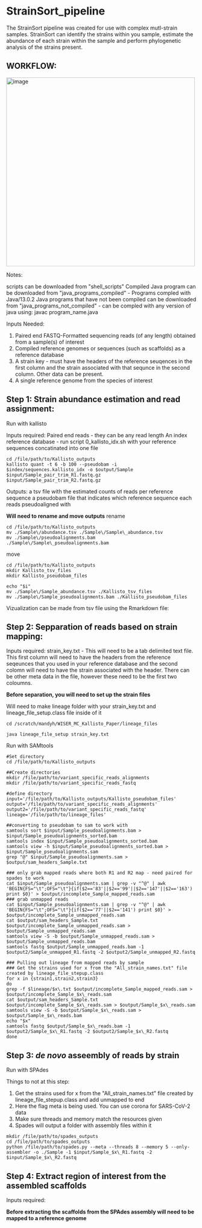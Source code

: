 # StrainSort_pipeline
 The StrainSort pipeline was created for use with complex mutl-strain samples. StrainSort can identify the strains within you sample, estimate the abundance of each strain within the sample and perform phylogenetic analysis of the strains present. 


## WORKFLOW:

<img width="500" alt="image" src="https://github.com/mandysulli/StrainSort_pipeline/assets/89869003/5e27777f-91fc-4582-ac08-99d0bc05f3a9">


Notes:

scripts can be downloaded from "shell_scripts"
Compiled Java program can be downloaded from "java_programs_compiled" - Programs compled with Java/13.0.2
Java programs that have not been compiled can be downloaded from "java_programs_not_compiled" - can be compled with any version of java using:
javac program_name.java


Inputs Needed:
1. Paired end FASTQ-Formatted sequencing reads (of any length) obtained from a sample(s) of interest
2. Compiled reference genomes or sequences (such as scaffolds) as a reference database
3. A strain key - must have the headers of the reference seuqences in the first column and the strain associated with that sequnce in the second column. Other data can be present.
4. A single reference genome from the species of interest 


## Step 1: Strain abundance estimation and read assignment:

Run with kallisto

Inputs required:
Paired end reads - they can be any read length
An index reference database - run script 0_kallisto_idx.sh with your reference sequences concatinated into one file

```
cd /file/path/to/Kallisto_outputs
kallisto quant -t 6 -b 100 --pseudobam -i $index/sequences.kallisto_idx -o $output/Sample $input/Sample_pair_trim_R1.fastq.gz $input/Sample_pair_trim_R2.fastq.gz
```

Outputs:
a tsv file with the estimated counts of reads per reference sequence
a pseudobam file that indicates which reference sequence each reads pseudoaligned with

**Will need to rename and move outputs**
rename
```
cd /file/path/to/Kallisto_outputs
mv ./Sample\/abundance.tsv ./Sample\/Sample\_abundance.tsv
mv ./Sample\/pseudoalignments.bam ./Sample\/Sample\_pseudoalignments.bam
```
move
```
cd /file/path/to/Kallisto_outputs
mkdir Kallisto_tsv_files
mkdir Kallisto_pseudobam_files

echo "$i"
mv ./Sample\/Sample_abundance.tsv ./Kallisto_tsv_files
mv ./Sample\/Sample_pseudoalignments.bam ./Kallisto_pseudobam_files
```

Vizualization can be made from tsv file using the Rmarkdown file:

## Step 2: Sepparation of reads based on strain mapping:

Inputs required:
strain_key.txt - This will need to be a tab delimited text file. This first column will need to have the headers from the reference seqeunces that you used in your reference database and the second colomn will need to have the strain associated with the header. There can be other meta data in the file, however these need to be the first two coloumns. 

**Before separation, you will need to set up the strain files**

Will need to make lineage folder with your strain_key.txt and lineage_file_setup.class file inside of it

```
cd /scratch/mandyh/WISER_MC_Kallisto_Paper/lineage_files

java lineage_file_setup strain_key.txt
```
Run with SAMtools

```
#Set directory
cd /file/path/to/Kallisto_outputs

##Create directories
mkdir /file/path/to/variant_specific_reads_alignments
mkdir /file/path/to/variant_specific_reads_fastq

#define directory
input='/file/path/to/Kallisto_outputs/Kallisto_pseudobam_files'
output='/file/path/to/variant_specific_reads_alignments'
output2='/file/path/to/variant_specific_reads_fastq'
lineage='/file/path/to/lineage_files'

##converting to pseudobam to sam to work with
samtools sort $input/Sample_pseudoalignments.bam > $input/Sample_pseudoalignments_sorted.bam
samtools index $input/Sample_pseudoalignments_sorted.bam
samtools view -h $input/Sample_pseudoalignments_sorted.bam > $input/Sample_pseudoalignments.sam
grep "@" $input/Sample_pseudoalignments.sam > $output/sam_headers_Sample.txt

### only grab mapped reads where both R1 and R2 map - need paired for spades to work
cat $input/Sample_pseudoalignments.sam | grep -v "^@" | awk 'BEGIN{FS="\t";OFS="\t"}{if($2=='83'||$2=='99'||$2=='147'||$2=='163') print $0}' > $output/incomplete_Sample_mapped_reads.sam
### grab unmapped reads
cat $input/Sample_pseudoalignments.sam | grep -v "^@" | awk 'BEGIN{FS="\t";OFS="\t"}{if($2=='77'||$2=='141') print $0}' > $output/incomplete_Sample_unmapped_reads.sam
cat $output/sam_headers_Sample.txt $output/incomplete_Sample_unmapped_reads.sam > $output/Sample_unmapped_reads.sam
samtools view -S -b $output/Sample_unmapped_reads.sam > $output/Sample_unmapped_reads.bam
samtools fastq $output/Sample_unmapped_reads.bam -1 $output2/Sample_unmapped_R1.fastq -2 $output2/Sample_unmapped_R2.fastq

### Pulling out lineage from mapped reads by sample
### Get the strains used for x from the "All_strain_names.txt" file created by lineage_file_stepup.class
for x in {strain1,strain2,strain3}
do
grep -f $lineage/$x\.txt $output/incomplete_Sample_mapped_reads.sam > $output/incomplete_Sample_$x\_reads.sam
cat $output/sam_headers_Sample.txt $output/incomplete_Sample_$x\_reads.sam > $output/Sample_$x\_reads.sam
samtools view -S -b $output/Sample_$x\_reads.sam > $output/Sample_$x\_reads.bam
echo "$x"
samtools fastq $output/Sample_$x\_reads.bam -1 $output2/Sample_$x\_R1.fastq -2 $output2/Sample_$x\_R2.fastq
done
```

## Step 3: _de novo_ asseembly of reads by strain

Run with SPAdes

Things to not at this step:
1. Get the strains used for x from the "All_strain_names.txt" file created by lineage_file_stepup.class and add unmapped to end
2. Here the flag meta is being used. You can use corona for SARS-CoV-2 data
3. Make sure threads and memory match the resources given
4. Spades will output a folder with assembly files within it

```
mkdir /file/path/to/spades_outputs
cd /file/path/to/spades_outputs
python /file/path/to/spades.py --meta --threads 8 --memory 5 --only-assembler -o ./Sample -1 $input/Sample_$x\_R1.fastq -2 $input/Sample_$x\_R2.fastq
```

## Step 4: Extract region of interest from the assembled scaffolds

Inputs required:

**Before extracting the scaffolds from the SPAdes assembly will need to be mapped to a reference genome**


